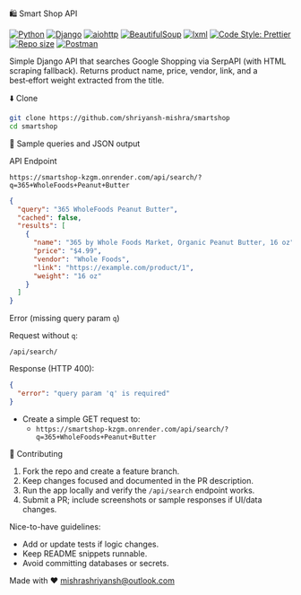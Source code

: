 🛍️ Smart Shop API 

[![Python](https://img.shields.io/badge/Python-3.12+-3776AB?logo=python&logoColor=white)](https://www.python.org/)
[![Django](https://img.shields.io/badge/Django-5.x-092E20?logo=django&logoColor=white)](https://www.djangoproject.com/)
[![aiohttp](https://img.shields.io/badge/aiohttp-3.x-2C5BB4)](https://docs.aiohttp.org/)
[![BeautifulSoup](https://img.shields.io/badge/BeautifulSoup-4.x-4E9A06)](https://www.crummy.com/software/BeautifulSoup/)
[![lxml](https://img.shields.io/badge/lxml-6.x-0A0A0A)](https://lxml.de/)
[![Code Style: Prettier](https://img.shields.io/badge/Code%20Style-Prettier-ff69b4?logo=prettier&logoColor=white)](https://prettier.io/)
[![Repo size](https://img.shields.io/github/repo-size/shriyansh-mishra/smartshop)](https://github.com/shriyansh-mishra/smartshop)
[![Postman](https://img.shields.io/badge/Postman-Open%20in%20Postman-orange?logo=postman&logoColor=white)](https://blue-water-347559.postman.co/workspace/Student-expert-API~2d5343ae-3527-4ba7-8090-4a4fafe80bfa/collection/42614502-4caa142b-ce17-4fbd-b539-6acf3b76a92a?action=share&creator=42614502)

Simple Django API that searches Google Shopping via SerpAPI (with HTML scraping fallback). Returns product name, price, vendor, link, and a best‑effort weight extracted from the title.

⬇️ Clone

```bash
git clone https://github.com/shriyansh-mishra/smartshop
cd smartshop
```

🔎 Sample queries and JSON output

API Endpoint

`https://smartshop-kzgm.onrender.com/api/search/?q=365+WholeFoods+Peanut+Butter
`

```json
{
  "query": "365 WholeFoods Peanut Butter",
  "cached": false,
  "results": [
    {
      "name": "365 by Whole Foods Market, Organic Peanut Butter, 16 oz",
      "price": "$4.99",
      "vendor": "Whole Foods",
      "link": "https://example.com/product/1",
      "weight": "16 oz"
    }
  ]
}
```

Error (missing query param `q`)

Request without `q`:

```text
/api/search/
```

Response (HTTP 400):

```json
{
  "error": "query param 'q' is required"
}
```

- Create a simple GET request to:
  - `https://smartshop-kzgm.onrender.com/api/search/?q=365+WholeFoods+Peanut+Butter`

🤝 Contributing

1) Fork the repo and create a feature branch.
2) Keep changes focused and documented in the PR description.
3) Run the app locally and verify the `/api/search` endpoint works.
4) Submit a PR; include screenshots or sample responses if UI/data changes.

Nice-to-have guidelines:
- Add or update tests if logic changes.
- Keep README snippets runnable.
- Avoid committing databases or secrets.

Made with ❤️ [mishrashriyansh@outlook.com](mailto:mishrashriyansh@outlook.com)